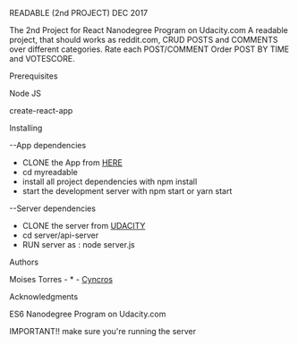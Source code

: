 READABLE (2nd PROJECT) DEC 2017

The 2nd Project for React Nanodegree Program on Udacity.com
A readable project, that should works as reddit.com,
CRUD POSTS and COMMENTS over different categories.
Rate each POST/COMMENT
Order POST BY TIME and VOTESCORE.

Prerequisites

Node JS

create-react-app

Installing

--App dependencies
- CLONE the App from  <a href="https://github.com/cyncros/myreadable">HERE</a>
- cd myreadable
- install all project dependencies with npm install
- start the development server with npm start or yarn start


--Server dependencies
- CLONE the server from <a href="https://github.com/udacity/reactnd-project-readable-starter">UDACITY</a>
- cd server/api-server
- RUN server as : node server.js

Authors

Moises Torres - * -  <a href="https://github.com/cyncros">Cyncros</a>


Acknowledgments

ES6
Nanodegree Program on Udacity.com

IMPORTANT!!
make sure you're running the server

